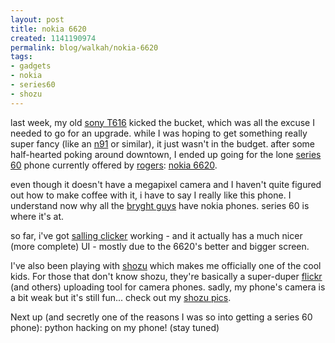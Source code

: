 ```yaml
--- 
layout: post
title: nokia 6620
created: 1141190974
permalink: blog/walkah/nokia-6620
tags: 
- gadgets
- nokia
- series60
- shozu
---
```

<p>last week, my old <a href="http://walkah.net/blog/walkah/new-phone">sony T616</a> kicked the bucket, which was all the excuse I needed to go for an upgrade. while I was hoping to get something really super fancy (like an <a href="http://www.nokia.com/n91">n91</a> or similar), it just wasn't in the budget. after some half-hearted poking around downtown, I ended up going for the lone <a href="http://www.s60.com/">series 60</a> phone currently offered by <a href="http://www.rogers.com/">rogers</a>: <a href="http://www.nokiausa.com/phones/6620">nokia 6620</a>.</p>

<p>even though it doesn't have a megapixel camera and I haven't quite figured out how to make coffee with it, i have to say I really like this phone. I understand now why all the <a href="http://www.bryght.com/">bryght guys</a> have nokia phones. series 60 is where it's at.</p> 

<p>so far, i've got <a href="http://www.salling.com/Clicker/mac/">salling clicker</a> working - and it actually has a much nicer (more complete) UI - mostly due to the 6620's better and bigger screen.</p> 

<p>I've also been playing with <a href="http://www.shozu.com/portal/">shozu</a> which makes me officially one of the cool kids. For those that don't know shozu, they're basically a super-duper <a href="http://www.flickr.com/">flickr</a> (and others) uploading tool for camera phones. sadly, my phone's camera is a bit weak but it's still fun... check out my <a href="http://www.flickr.com/photos/walkah/tags/shozu/">shozu pics</a>.</p>

<p>Next up (and secretly one of the reasons I was so into getting a series 60 phone): python hacking on my phone! (stay tuned)</p>
